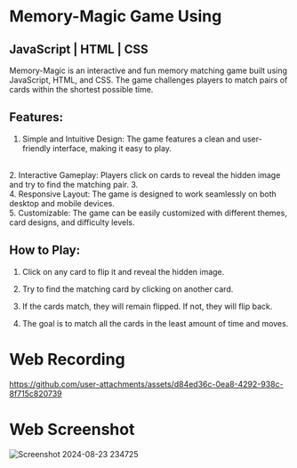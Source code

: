 # Memory-Magic Game Using 
## JavaScript | HTML | CSS 

Memory-Magic is an interactive and fun memory matching game built using JavaScript, HTML, and CSS. The game challenges players to match pairs of cards within the shortest possible time.

## Features:
1. Simple and Intuitive Design: The game features a clean and user-friendly interface, making it easy to play.
<br/>
2. Interactive Gameplay: Players click on cards to reveal the hidden image and try to find the matching pair.
3. <br/>
4. Responsive Layout: The game is designed to work seamlessly on both desktop and mobile devices.
<br/>
5. Customizable: The game can be easily customized with different themes, card designs, and difficulty levels.

## How to Play:
1. Click on any card to flip it and reveal the hidden image.

2. Try to find the matching card by clicking on another card.

3. If the cards match, they will remain flipped. If not, they will flip back.

4. The goal is to match all the cards in the least amount of time and moves.

# Web Recording

https://github.com/user-attachments/assets/d84ed36c-0ea8-4292-938c-8f715c820739

# Web Screenshot

![Screenshot 2024-08-23 234725](https://github.com/user-attachments/assets/2b861e77-bbd1-4a19-a1c8-91c6247fcd10)
